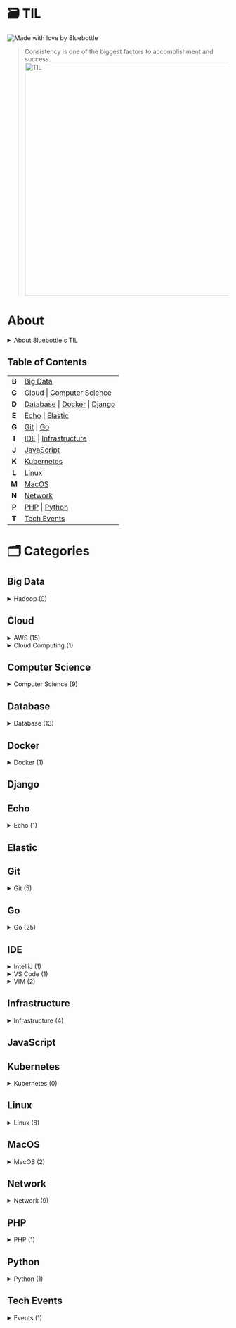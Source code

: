 # 🗃 TIL

![Made with love by 8luebottle](https://img.shields.io/badge/Made%20with%20%E2%9D%A4%EF%B8%8Fby-%208luebottle%20-blue)

> Consistency is one of the biggest factors to accomplishment and success.  
> <img width="530" alt="TIL" src="https://user-images.githubusercontent.com/48475824/72317542-f9361e80-36dc-11ea-9633-ef6bf88725c7.png">

# About

<details>
    <summary>About 8luebottle's TIL</summary>

#### 📌 &nbsp; Available Languages

- 🇰🇷 Korean

#### 📌 &nbsp; Commit Message Convention

`MM.DD.YYYY : <Categories>`

#### 📌 &nbsp; TIL File Extensions

- .md
- .ipynb

#### 📌 &nbsp; Table Format

| Title   | Last Updated |
|---------|:------------:|
| ABCDEFG |  MM.DD.YYYY  |

#### 📌 &nbsp; Total Count

`Category Name (total count)`

</details>

## Table of Contents

|       |                                                                 |
| :---: | --------------------------------------------------------------- |
| **B** | [Big Data](#big-data)                                           |
| **C** | [Cloud](#cloud) \| [Computer Science](#computer-science)        |
| **D** | [Database](#database) \| [Docker](#docker) \| [Django](#django) |
| **E** | [Echo](#echo) \| [Elastic](#elastic)                            |
| **G** | [Git](#git) \| [Go](#go)                                        |
| **I** | [IDE](#ide) \| [Infrastructure](#infrastructure)                |
| **J** | [JavaScript](#javascript)                                       |
| **K** | [Kubernetes](#kubernetes)                                       |
| **L** | [Linux](#linux)                                                 |
| **M** | [MacOS](#macos)                                                 |
| **N** | [Network](#network)                                             |
| **P** | [PHP](#php) \| [Python](#python)                                |
| **T** | [Tech Events](#tech-events)                                     |

# 🗂 Categories

## Big Data

<details>
    <summary>Hadoop (0)</summary>
    
[↑ return to TOC](#table-of-contents)
    
</details>

## Cloud

<details>
  <summary>AWS (15)</summary>
    
| Title                              | Last Updated |
|------------------------------------|:-------------|
| [Athena][AWS_Athena]               | 08.19.2020   |
| [AWS Cheat Sheet][AWS_Cheat-Sheet] | 08.12.2023   |
| [AWS Glossary][AWS_Glossary]       | 01.29.2020   |
| [CLI][AWS_CLI]                     | 07.28.2020   |
| [CloudFront][AWS_CloudFront]       | 08.15.2020   |
| [CloudWatch][AWS_CloudWatch]       | 08.06.2020   |
| [EC2][AWS_EC2]                     | 09.11.2022   |
| [KMS][AWS_KMS]                     | 07.23.2020   |
| [Lambda][AWS_Lambda]               | 07.22.2020   |
| [RDS][AWS_RDS]                     | 05.31.2023   |
| [Route53][AWS_Route53]             | 07.15.2023   |
| [S3][AWS_S3]                       | 07.25.2021   |
| [SAM][AWS_SAM]                     | 04.20.2021   |
| [SES][AWS_SES]                     | 09.15.2022   |
| [SQS][AWS_SQS]                     | 07.22.2020   |

[AWS_Athena]: ./Cloud/AWS/athena.md
[AWS_Cheat-Sheet]: ./Cloud/AWS/aws_cheat_sheet.md
[AWS_Glossary]: ./Cloud/AWS/aws_glossary.md
[AWS_CLI]: ./Cloud/AWS/cli.md
[AWS_CloudFront]: ./Cloud/AWS/cloudfront.md
[AWS_CloudWatch]: ./Cloud/AWS/cloudwatch.md
[AWS_EC2]: ./Cloud/AWS/ec2.md
[AWS_KMS]: ./Cloud/AWS/kms.md
[AWS_Lambda]: ./Cloud/AWS/lambda.md
[AWS_RDS]: ./Cloud/AWS/rds.md
[AWS_Route53]: ./Cloud/AWS/route53.md
[AWS_S3]: ./Cloud/AWS/s3.md
[AWS_SAM]: ./Cloud/AWS/sam.md
[AWS_SES]: ./Cloud/AWS/ses.md
[AWS_SQS]: ./Cloud/AWS/sqs.md

[↑ return to TOC](#table-of-contents)

</details>

<details>
  <summary>Cloud Computing (1)</summary>

| Title                                             | Last Updated |
|---------------------------------------------------|:-------------|
| [Cloud Computing][CloudComputing_Cloud-Computing] | 04.10.2020   |

[CloudComputing_Cloud-Computing]: ./Cloud/CloudComputing/cloud_computing.md

[↑ return to TOC](#table-of-contents)

</details>

## Computer Science

<details>
  <summary>Computer Science (9)</summary>

| Title                                                                      | Last Updated |
|----------------------------------------------------------------------------|:-------------|
| [Cron Expression][ComputerScience_Cron-Expression]                         | 08.05.2020   |
| [Data Transmission][ComputerScience_Data-Transmission]                     | 02.10.2020   |
| [Garbage Collection][ComputerScience_Garbage-Collection]                   | 10.09.2023   |
| [Middleware][ComputerScience_Middleware]                                   | 04.17.2020   |
| [MMU][ComputerScience_MMU]                                                 | 06.13.2021   |
| [Program Counter][ComputerScience_Program-Counter]                         | 04.07.2020   |
| [Scheduling][ComputerScience_Scheduling]                                   | 07.06.2021   |
| [TDD][ComputerScience_TDD]                                                 | 05.07.2020   |
| [Thread-safe Data Structures][ComputerScience_Thread-Safe-Data-Structures] | 05.06.2023   |

[ComputerScience_Cron-Expression]: ./ComputerScience/cron_expression.md
[ComputerScience_Data-Transmission]: ./ComputerScience/data_transmission.md
[ComputerScience_Garbage-Collection]: ./ComputerScience/garbage_collection.md
[ComputerScience_Middleware]: ./ComputerScience/middleware.md
[ComputerScience_MMU]: ./ComputerScience/mmu.md
[ComputerScience_Program-Counter]: ./ComputerScience/program_counter.md
[ComputerScience_Scheduling]: ./ComputerScience/scheduling.md
[ComputerScience_TDD]: ./ComputerScience/tdd.md
[ComputerScience_Thread-Safe-Data-Structures]: ./ComputerScience/thread-safe_data_structures.md

[↑ return to TOC](#table-of-contents)

</details>

## Database

<details>
  <summary>Database (13)</summary>

| Title                                                                             | Last Updated |
|-----------------------------------------------------------------------------------|:-------------|
| [Buffer Pool][DB_Buffer_Pool]                                                     | 02.10.2022   |
| [Caching Mechanisms][DB_Caching_Mechanisms]                                       | 07.24.2023   |
| [Connect to Database from Command Line][DB_Connect-to-Database-from-Command-Line] | 03.29.2020   |
| [DB Index][DB_DB-Index]                                                           | 03.09.2020   |
| [JOIN][DB_JOIN]                                                                   | 06.13.2020   |
| [Logical Storage Structure][DB_Logical-Storage-Structure]                         | 02.08.2022   |
| [MySQL Option Files][DB_MySQL-Option-Files]                                       | 06.25.2021   |
| [Optimizer][DB_Optimizer]                                                         | 04.14.2020   |
| [Performance Tuning][DB_Performance-Tuning]                                       | 02.12.2022   |
| [postgreSQL][DB_postgreSQL]                                                       | 06.13.2020   |
| [Redis TTL][DB_Redis-TTL]                                                         | 03.28.2020   |
| [Redis][DB_Redis]                                                                 | 06.30.2020   |
| [SQL DROP][DB_SQL-DROP]                                                           | 03.18.2020   |
| [SQL LIKE][DB_SQL-LIKE]                                                           | 08.07.2020   |

[DB_Buffer_Pool]: ./Database/buffer_pool.md
[DB_Caching_Mechanisms]: ./Database/caching_mechanisms.md
[DB_Connect-to-Database-from-Command-Line]: ./Database/connect_db_from_cli.md
[DB_DB-Index]: ./Database/db_index.md
[DB_JOIN]: ./Database/join.md
[DB_Logical-Storage-Structure]: ./Database/logical_storage_structure.md
[DB_MySQL-Option-Files]: ./Database/mysql_option_files.md
[DB_Optimizer]: ./Database/optimizer.md
[DB_Performance-Tuning]: ./Database/performance_tuning.md
[DB_postgreSQL]: ./Database/postgresql.md
[DB_Redis-TTL]: ./Database/redis_ttl.md
[DB_Redis]: ./Database/redis.md
[DB_SQL-DROP]: ./Database/sql_drop.md
[DB_SQL-LIKE]: ./Database/sql_like.md

[↑ return to TOC](#table-of-contents)

</details>

## Docker

<details>
  <summary>Docker (1)</summary>

| Title                                     | Last Updated |
|-------------------------------------------|:-------------|
| [Docker Commands][Docker_Docker-Commands] | 05.25.2023   |

[Docker_Docker-Commands]: ./Docker/docker_commands.md

[↑ return to TOC](#table-of-contents)

</details>

## Django

## Echo

<details>
  <summary>Echo (1)</summary>

| Title                                   | Last Updated |
|-----------------------------------------|:-------------|
| [Echo-Middleware][Echo_Echo-Middleware] | 04.20.2020   |

[Echo_Echo-Middleware]: ./Echo/middleware.md

[↑ return to TOC](#table-of-contents)

</details>

## Elastic

## Git

<details>
  <summary>Git (5)</summary>

| Title                | Last Updated |
|----------------------|:-------------|
| [.git][Git_dot-git]  | 05.15.2021   |
| [Alias][Git_Alias]   | 07.12.2020   |
| [Blame][Git_Blame]   | 04.27.2020   |
| [Branch][Git_Branch] | 10.13.2022   |
| [Stash][Git_Stash]   | 06.24.2021   |

[Git_dot-git]: ./Git/.git.md
[Git_Alias]: ./Git/alias.md
[Git_Blame]: ./Git/blame.md
[Git_Branch]: ./Git/branch.md
[Git_Stash]: ./Git/stash.md

[↑ return to TOC](#table-of-contents)

</details>

## Go

<details>
  <summary>Go (25)</summary>

| Title                                     | Last Updated |
|-------------------------------------------|:-------------|
| [Arrays][Go_Array]                        | 01.27.2020   |
| [Bcrypt][Go_Bcrypt]                       | 02.19.2020   |
| [Channel][Go_Channel]                     | 07.19.2020   |
| [Constants][Go_Constants]                 | 01.27.2020   |
| [Context][Go_Context]                     | 10.22.2023   |
| [Data Types][Go_Data-Types]               | 09.06.2020   |
| [Dependency][Go_Dependency]               | 04.20.2020   |
| [Duck Typing][Go_Duck-Typing]             | 02.05.2020   |
| [For Loop][Go_For-Loop]                   | 02.05.2020   |
| [Functions][Go_Functions]                 | 02.01.2020   |
| [Go Playground][Go_Go-Playground]         | 01.21.2020   |
| [Package fmt][Go_Package-fmt]             | 04.22.2020   |
| [Package gorm][Go_Package-gorm]           | 08.03.2020   |
| [Package http][Go_Package-http]           | 08.30.2020   |
| [Package json][Go_Package-json]           | 02.25.2020   |
| [Package jwt][Go_Package-jwt]             | 03.17.2020   |
| [Package os][Go_Package-os]               | 05.08.2020   |
| [Package redis][Go_Package-redis]         | 03.13.2020   |
| [Package smtp][Go_Package-smtp]           | 03.17.2020   |
| [Package utf8][Go_Package-utf8]           | 07.20.2020   |
| [Package viper][Go_Pacakge-viper]         | 03.21.2020   |
| [Pointer][Go_Pointer]                     | 02.02.2020   |
| [Setup Go Compiler][Go_Setup-Go-Compiler] | 01.22.2020   |
| [Slices][Go_Slices]                       | 02.04.2020   |
| [Variables][Go_Variables]                 | 01.27.2020   |

[Go_Array]: ./Go/arrays.md
[Go_Bcrypt]: ./Go/bcrypt.md
[Go_Channel]: ./Go/channel.md
[Go_Constants]: ./Go/constants.md
[Go_Context]: ./Go/context.md
[Go_Data-Types]: ./Go/data_types.md
[Go_Dependency]: ./Go/dependency.md
[Go_Duck-Typing]: ./Go/duck_typing.go
[Go_For-Loop]: ./Go/for_loop.md
[Go_Functions]: ./Go/functions.md
[Go_Go-Playground]: ./Go/go_playground.md
[Go_Package-fmt]: ./Go/package_fmt.md
[Go_Package-gorm]: ./Go/package_gorm.md
[Go_Package-http]: ./Go/package_http.md
[Go_Package-json]: ./Go/package_json.md
[Go_Package-jwt]: ./Go/package_jwt.md
[Go_Package-os]: ./Go/package_os.md
[Go_Package-redis]: ./Go/package_redis.md
[Go_Package-smtp]: ./Go/package_smtp.md
[Go_Package-utf8]: ./Go/package_utf8.md
[Go_Pacakge-viper]: ./Go/package_viper.md
[Go_Pointer]: ./Go/pointer.md
[Go_Setup-Go-Compiler]: ./Go/setup_go_compiler.md
[Go_Slices]: ./Go/slices.md
[Go_Variables]: ./Go/variables.md

[↑ return to TOC](#table-of-contents)

</details>

## IDE

<details>
  <summary>IntelliJ (1)</summary>

| Title                                           | Last Updated |
|-------------------------------------------------|:-------------|
| [IntelliJ Commands][IntelliJ_IntelliJ-Commands] | 04.24.2020   |

[IntelliJ_IntelliJ-Commands]: ./IDE/IntelliJ/intellij_commands.md

[↑ return to TOC](#table-of-contents)

</details>

<details>
  <summary>VS Code (1)</summary>

| Title                                       | Last Updated |
|---------------------------------------------|:-------------|
| [VS Code Commands][VSCode_VS-Code-Commands] | 01.30.2020   |

[VSCode_VS-Code-Commands]: ./IDE/VSCode/vscode_commands.md

[↑ return to TOC](#table-of-contents)

</details>

<details>
  <summary>VIM (2)</summary>

| Title                            | Last Updated |
|----------------------------------|:-------------|
| [Setup][VIM_Setup]               | 01.30.2020   |
| [Vim Commands][VIM_Vim-Commands] | 07.07.2020   |

[VIM_Setup]: ./IDE/Vim/setup.md
[VIM_Vim-Commands]: ./IDE/Vim/vim_commands.md

[↑ return to TOC](#table-of-contents)

</details>

## Infrastructure

<details>
  <summary>Infrastructure (4)</summary>

| Title                                   | Last Updated |
|-----------------------------------------|:-------------|
| [Durability][Infrastructure_Durability] | 07.30.2020   |
| [ElasticMQ][Infrastructure_ElasticMQ]   | 03.12.2022   |
| [Stability][Infrastructure_Stability]   | 02.24.2020   |
| [IaC][Infrastructure_IaC]               | 05.02.2020   |

[Infrastructure_Durability]: ./Infrastructure/durability.md
[Infrastructure_ElasticMQ]: ./Infrastructure/elasticmq.md
[Infrastructure_Stability]: ./Infrastructure/stability.md
[Infrastructure_IaC]: ./Infrastructure/iac.md

[↑ return to TOC](#table-of-contents)

</details>

## JavaScript

## Kubernetes

<details>
    <summary>Kubernetes (0)</summary>
    
[↑ return to TOC](#table-of-contents)
    
</details>

## Linux

<details>
  <summary>Linux (8)</summary>

| Title                                  | Last Updated |
|----------------------------------------|:-------------|
| [compgen][Linux_compgen]               | 08.06.2020   |
| [cURL Command in Linux][Linux_curl]    | 09.27.2022   |
| [GDB][Linux_GLB]                       | 02.10.2020   |
| [Linux Commands][Linux_Linux-Commands] | 06.25.2020   |
| [LXC][Linux_LXC]                       | 04.28.2020   |
| [Makefile][Linux_Makefile]             | 08.06.2020   |
| [OS Version][Linux_OS-Version]         | 09.30.2022   |
| [stress][Linux_stress]                 | 09.04.2022   |

[Linux_compgen]: ./Linux/compgen.md
[Linux_curl]: ./Linux/curl.md
[Linux_GLB]: ./Linux/gdb.md
[Linux_Linux-Commands]: ./Linux/linux_commands.md
[Linux_LXC]: ./Linux/lxc.md
[Linux_Makefile]: ./Linux/makefile.md
[Linux_OS-Version]: ./Linux/os_version.md
[Linux_stress]: ./Linux/stress.md

[↑ return to TOC](#table-of-contents)

</details>

## MacOS

<details>
  <summary>MacOS (2)</summary>

| Title                              | Last Updated |
|------------------------------------|:-------------|
| [MacOS Commands][MacOS_Commands]   | 07.17.2020   |
| [Switch Focus][MacOS_Switch-Focus] | 02.15.2020   |

[MacOS_Commands]: ./MacOS/mac_commands.md
[MacOS_Switch-Focus]: ./MacOS/switch_focus.md

[↑ return to TOC](#table-of-contents)

</details>

## Network

<details>
  <summary>Network (9)</summary>

| Title                                                      | Last Updated |
|------------------------------------------------------------|:-------------|
| [Data Transmission Modes][Network_Data-Transmission-Modes] | 05.29.2021   |
| [DNS][Network_DNS]                                         | 07.16.2023   |
| [HTTP CORS][Network_HTTP-CORS]                             | 04.17.2020   |
| [Hub][Network_Hub]                                         | 05.31.2021   |
| [Network Topology][Network_Network-Topology]               | 06.15.2021   |
| [Port][Network_Port]                                       | 07.15.2021   |
| [Proxy Server][Network_Proxy-Server]                       | 07.11.2021   |
| [RJ45][Network_RJ45]                                       | 06.04.2021   |
| [SMTP][Network_SMTP]                                       | 03.16.2020   |
| [SSH][Network_SSH]                                         | 04.28.2020   |

[Network_Data-Transmission-Modes]: ./Network/data_transmission_modes.md
[Network_DNS]: ./Network/dns.md
[Network_HTTP-CORS]: ./Network/http-cors.md
[Network_Hub]: ./Network/hub.md
[Network_Network-Topology]: ./Network/network_topology.md
[Network_Port]: ./Network/port.md
[Network_Proxy-Server]: ./Network/proxy_server.md
[Network_RJ45]: ./Network/rj45.md
[Network_SMTP]: ./Network/smtp.md
[Network_SSH]: ./Network/ssh.md

[↑ return to TOC](#table-of-contents)

</details>

## PHP

<details>
  <summary>PHP (1)</summary>

| Title                      | Last Updated |
| -------------------------- | :----------- |
| [Functions][PHP_Functions] | 09.13.2021   |

[PHP_Functions]: ./PHP/functions.md

</details>

## Python

<details>
  <summary>Python (1)</summary>

| Title                                         | Last Updated |
| --------------------------------------------- | :----------- |
| [Pretty Print JSON][Python_Pretty-Print-JSON] | 07.27.2020   |

[Python_Pretty-Print-JSON]: ./Python/pretty_print_json.md

[↑ return to TOC](#table-of-contents)

</details>

## Tech Events

<details>
  <summary> Events (1)</summary>

| Title                                       | Last Updated |
| ------------------------------------------- | :----------- |
| [sudo ap-get growth++][sudo_app-get_growth] | 10.02.2021   |

[sudo_app-get_growth]: ./TechEvents/sudo_app-get_growth++.md

[↑ return to TOC](#table-of-contents)

</details>
